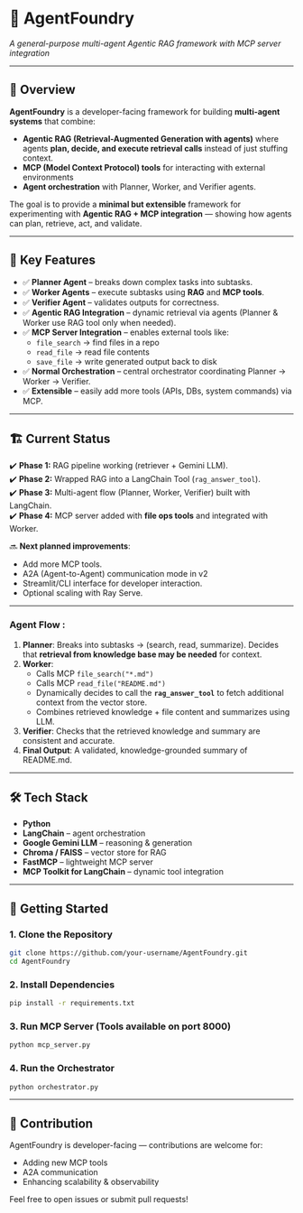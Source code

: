 # 🚀 AgentFoundry  
*A general-purpose multi-agent Agentic RAG framework with MCP server integration*  

---

## 📌 Overview  
**AgentFoundry** is a developer-facing framework for building **multi-agent systems** that combine:  
- **Agentic RAG (Retrieval-Augmented Generation with agents)** where agents   **plan, decide, and execute retrieval calls** instead of just stuffing context.  
- **MCP (Model Context Protocol) tools** for interacting with external environments 
- **Agent orchestration** with Planner, Worker, and Verifier agents.  

The goal is to provide a **minimal but extensible** framework for experimenting with **Agentic RAG + MCP integration** — showing how agents can plan, retrieve, act, and validate.  

---

## 🎯 Key Features  
- ✅ **Planner Agent** – breaks down complex tasks into subtasks.  
- ✅ **Worker Agents** – execute subtasks using **RAG** and **MCP tools**.  
- ✅ **Verifier Agent** – validates outputs for correctness.  
- ✅ **Agentic RAG Integration** – dynamic retrieval via agents (Planner & Worker use RAG tool only when needed).
- ✅ **MCP Server Integration** – enables external tools like:  
  - `file_search` → find files in a repo  
  - `read_file` → read file contents  
  - `save_file` → write generated output back to disk  
- ✅ **Normal Orchestration** – central orchestrator coordinating Planner → Worker → Verifier.  
- ✅ **Extensible** – easily add more tools (APIs, DBs, system commands) via MCP.  

---

## 🏗️ Current Status  
✔️ **Phase 1:** RAG pipeline working (retriever + Gemini LLM).  
✔️ **Phase 2:** Wrapped RAG into a LangChain Tool (`rag_answer_tool`).  
✔️ **Phase 3:** Multi-agent flow (Planner, Worker, Verifier) built with LangChain.  
✔️ **Phase 4:** MCP server added with **file ops tools** and integrated with Worker.  

🔜 **Next planned improvements**:  
- Add more MCP tools.
-  A2A (Agent-to-Agent) communication mode in v2  
- Streamlit/CLI interface for developer interaction.  
- Optional scaling with Ray Serve.  

---

### Agent Flow :  
1. **Planner**: Breaks into subtasks → (search, read, summarize). Decides that **retrieval from knowledge base may be needed** for context.  
2. **Worker**:  
   - Calls MCP `file_search("*.md")`  
   - Calls MCP `read_file("README.md")`  
   - Dynamically decides to call the **`rag_answer_tool`** to fetch additional context from the vector store.  
   - Combines retrieved knowledge + file content and summarizes using LLM.  
3. **Verifier**: Checks that the retrieved knowledge and summary are consistent and accurate.  
4. **Final Output**: A validated, knowledge-grounded summary of README.md. 

---

## 🛠️ Tech Stack  
- **Python**  
- **LangChain** – agent orchestration  
- **Google Gemini LLM** – reasoning & generation  
- **Chroma / FAISS** – vector store for RAG  
- **FastMCP** – lightweight MCP server  
- **MCP Toolkit for LangChain** – dynamic tool integration  

---

## 🚀 Getting Started

### 1. Clone the Repository

```bash
git clone https://github.com/your-username/AgentFoundry.git
cd AgentFoundry
```

### 2. Install Dependencies

```bash
pip install -r requirements.txt
```

### 3. Run MCP Server (Tools available on port 8000)

```bash
python mcp_server.py
```

### 4. Run the Orchestrator

```bash
python orchestrator.py
```

---

## 🤝 Contribution

AgentFoundry is developer-facing — contributions are welcome for:

- Adding new MCP tools
- A2A communication 
- Enhancing scalability & observability

Feel free to open issues or submit pull requests!



